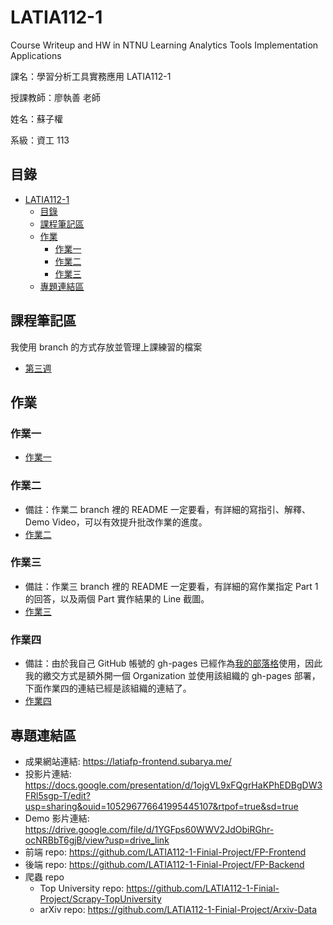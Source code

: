 # LATIA112-1
Course Writeup and HW in NTNU Learning Analytics Tools Implementation Applications

課名：學習分析工具實務應用 LATIA112-1

授課教師：廖執善 老師

姓名：蘇子權

系級：資工 113

## 目錄

- [LATIA112-1](#latia112-1)
  - [目錄](#目錄)
  - [課程筆記區](#課程筆記區)
  - [作業](#作業)
    - [作業一](#作業一)
    - [作業二](#作業二)
    - [作業三](#作業三)
  - [專題連結區](#專題連結區)

## 課程筆記區

我使用 branch 的方式存放並管理上課練習的檔案
- [第三週](https://github.com/KutsunaSubaRya/LATIA112-1/tree/feat/week3-practice)


## 作業


### 作業一
- [作業一](https://github.com/KutsunaSubaRya/LATIA112-1/tree/feat/HW01)

### 作業二
- 備註：作業二 branch 裡的 README 一定要看，有詳細的寫指引、解釋、Demo Video，可以有效提升批改作業的進度。
- [作業二](https://github.com/KutsunaSubaRya/LATIA112-1/tree/feat/HW02)


### 作業三
- 備註：作業三 branch 裡的 README 一定要看，有詳細的寫作業指定 Part 1 的回答，以及兩個 Part 實作結果的 Line 截圖。
- [作業三](https://github.com/KutsunaSubaRya/LATIA112-1/tree/feat/HW03)

### 作業四
- 備註：由於我自己 GitHub 帳號的 gh-pages 已經作為[我的部落格](https://kutsunasubarya.github.io/)使用，因此我的繳交方式是額外開一個 Organization 並使用該組織的 gh-pages 部署，下面作業四的連結已經是該組織的連結了。
- [作業四](https://github.com/latia-hw4-subarya/latia-hw4-subarya.github.io/tree/main)

## 專題連結區
- 成果網站連結: https://latiafp-frontend.subarya.me/
- 投影片連結: https://docs.google.com/presentation/d/1ojgVL9xFQgrHaKPhEDBgDW3FRl5sgp-T/edit?usp=sharing&ouid=105296776641995445107&rtpof=true&sd=true
- Demo 影片連結: https://drive.google.com/file/d/1YGFps60WWV2JdObiRGhr-ocNRBbT6gjB/view?usp=drive_link
- 前端 repo: https://github.com/LATIA112-1-Finial-Project/FP-Frontend
- 後端 repo: https://github.com/LATIA112-1-Finial-Project/FP-Backend
- 爬蟲 repo
  - Top University repo: https://github.com/LATIA112-1-Finial-Project/Scrapy-TopUniversity
  - arXiv repo: https://github.com/LATIA112-1-Finial-Project/Arxiv-Data

